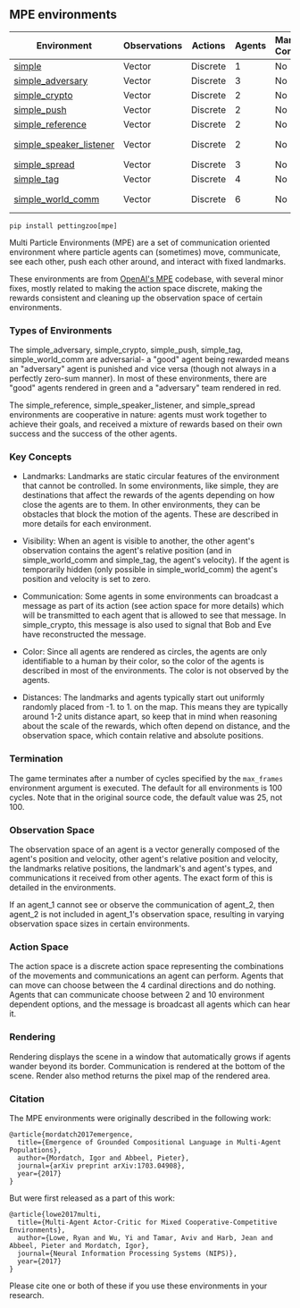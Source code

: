 ## MPE environments

| Environment             | Observations | Actions  | Agents | Manual Control | Action Shape | Action Values    | Observation Shape | Observation Values | Num States |
|-------------------------|--------------|----------|--------|----------------|--------------|------------------|-------------------|--------------------|------------|
| [simple](simple)                  | Vector       | Discrete | 1      | No             | (5)          | Discrete(5)      | (4)               | (-inf,inf)         | ?          |
| [simple_adversary](simple_adversary)        | Vector       | Discrete | 3      | No             | (5)          | Discrete(5)      | (8),(10)          | (-inf,inf)         | ?          |
| [simple_crypto](simple_crypto)           | Vector       | Discrete | 2      | No             | (4)          | Discrete(4)      | (4),(8)           | (-inf,inf)         | ?          |
| [simple_push](simple_push)             | Vector       | Discrete | 2      | No             | (5)          | Discrete(5)      | (8),(19)          | (-inf,inf)         | ?          |
| [simple_reference](simple_reference)        | Vector       | Discrete | 2      | No             | (50)         | Discrete(50)     | (21)              | (-inf,inf)         | ?          |
| [simple_speaker_listener](simple_speaker_listener) | Vector       | Discrete | 2      | No             | (3),(5)      | Discrete(3),(5)  | (3),(11)          | (-inf,inf)         | ?          |
| [simple_spread](simple_spread)           | Vector       | Discrete | 3      | No             | (5)          | Discrete(5)      | (18)              | (-inf,inf)         | ?          |
| [simple_tag](simple_tag)              | Vector       | Discrete | 4      | No             | (5)          | Discrete(5)      | (14),(16)         | (-inf,inf)         | ?          |
| [simple_world_comm](simple_world_comm)       | Vector       | Discrete | 6      | No             | (5),(20)     | Discrete(5),(20) | (28),(34)         | (-inf,inf)         | ?          |


`pip install pettingzoo[mpe]`

Multi Particle Environments (MPE) are a set of communication oriented environment where particle agents can (sometimes) move, communicate, see each other, push each other around, and interact with fixed landmarks.

These environments are from [OpenAI's MPE](https://github.com/openai/multiagent-particle-envs) codebase, with several minor fixes, mostly related to making the action space discrete, making the rewards consistent and cleaning up the observation space of certain environments.

### Types of Environments

The simple_adversary, simple_crypto, simple_push, simple_tag, simple_world_comm are adversarial- a "good" agent being rewarded means an "adversary" agent is punished and vice versa (though not always in a perfectly zero-sum manner). In most of these environments, there are "good" agents rendered in green and a "adversary" team rendered in red.

The simple_reference, simple_speaker_listener, and simple_spread environments are cooperative in nature: agents must work together to achieve their goals, and received a mixture of rewards based on their own success and the success of the other agents.

### Key Concepts

* Landmarks: Landmarks are static circular features of the environment that cannot be controlled. In some environments, like simple, they are destinations that affect the rewards of the agents depending on how close the agents are to them. In other environments, they can be obstacles that block the motion of the agents. These are described in more details for each environment.

* Visibility: When an agent is visible to another, the other agent's observation contains the agent's relative position (and in simple_world_comm and simple_tag, the agent's velocity). If the agent is temporarily hidden (only possible in simple_world_comm) the agent's position and velocity is set to zero.

* Communication: Some agents in some environments can broadcast a message as part of its action (see action space for more details) which will be transmitted to each agent that is allowed to see that message. In simple_crypto, this message is also used to signal that Bob and Eve have reconstructed the message.

* Color: Since all agents are rendered as circles, the agents are only identifiable to a human by their color, so the color of the agents is described in most of the environments. The color is not observed by the agents.

* Distances: The landmarks and agents typically start out uniformly randomly placed from -1. to 1. on the map. This means they are typically around 1-2 units distance apart, so keep that in mind when reasoning about the scale of the rewards, which often depend on distance, and the observation space, which contain relative and absolute positions.

### Termination

The game terminates after a number of cycles specified by the `max_frames` environment argument is executed. The default for all environments is 100 cycles. Note that in the original source code, the default value was 25, not 100.

### Observation Space

The observation space of an agent is a vector generally composed of the agent's position and velocity, other agent's relative position and velocity, the landmarks relative positions, the landmark's and agent's types, and communications it received from other agents. The exact form of this is detailed in the environments.

If an agent_1 cannot see or observe the communication of agent_2, then agent_2 is not included in agent_1's observation space, resulting in varying observation space sizes in certain environments.

### Action Space

The action space is a discrete action space representing the combinations of the movements and communications an agent can perform. Agents that can move can choose between the 4 cardinal directions and do nothing. Agents that can communicate choose between 2 and 10 environment dependent options, and the message is broadcast all agents which can hear it.

### Rendering

Rendering displays the scene in a window that automatically grows if agents wander beyond its border. Communication is rendered at the bottom of the scene. Render also method returns the pixel map of the rendered area.

### Citation

The MPE environments were originally described in the following work:

```
@article{mordatch2017emergence,
  title={Emergence of Grounded Compositional Language in Multi-Agent Populations},
  author={Mordatch, Igor and Abbeel, Pieter},
  journal={arXiv preprint arXiv:1703.04908},
  year={2017}
}
```

But were first released as a part of this work:

```
@article{lowe2017multi,
  title={Multi-Agent Actor-Critic for Mixed Cooperative-Competitive Environments},
  author={Lowe, Ryan and Wu, Yi and Tamar, Aviv and Harb, Jean and Abbeel, Pieter and Mordatch, Igor},
  journal={Neural Information Processing Systems (NIPS)},
  year={2017}
}
```

Please cite one or both of these if you use these environments in your research.
